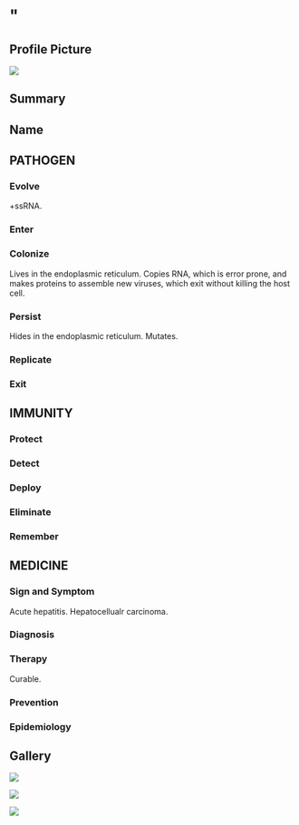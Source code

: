 # "

## Profile Picture

![](1.jpeg)

## Summary

## Name

## PATHOGEN

### Evolve

+ssRNA.

### Enter

### Colonize

Lives in the endoplasmic reticulum.
Copies RNA, which is error prone, and makes proteins to assemble new viruses, which exit without killing the host cell.

### Persist

Hides in the endoplasmic reticulum.
Mutates.

### Replicate

### Exit

## IMMUNITY

### Protect

### Detect

### Deploy

### Eliminate

### Remember

## MEDICINE

### Sign and Symptom

Acute hepatitis.
Hepatocellualr carcinoma.

### Diagnosis

### Therapy

Curable.

### Prevention

### Epidemiology

## Gallery

![](2.jpeg)

![](3.jpeg)

![](4.jpeg)
